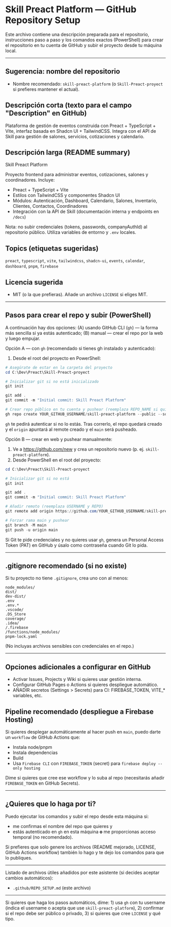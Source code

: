 # Skill Preact Platform — GitHub Repository Setup

Este archivo contiene una descripción preparada para el repositorio, instrucciones paso a paso y los comandos exactos (PowerShell) para crear el repositorio en tu cuenta de GitHub y subir el proyecto desde tu máquina local.

---

## Sugerencia: nombre del repositorio
- Nombre recomendado: `skill-preact-platform` (o `Skill-Preact-proyect` si prefieres mantener el actual).

## Descripción corta (texto para el campo "Description" en GitHub)
Plataforma de gestión de eventos construida con Preact + TypeScript + Vite, interfaz basada en Shadcn UI + TailwindCSS. Integra con el API de Skill para gestión de salones, servicios, cotizaciones y calendario.

## Descripción larga (README summary)
Skill Preact Platform

Proyecto frontend para administrar eventos, cotizaciones, salones y coordinadores. Incluye:
- Preact + TypeScript + Vite
- Estilos con TailwindCSS y componentes Shadcn UI
- Módulos: Autenticación, Dashboard, Calendario, Salones, Inventario, Clientes, Contactos, Coordinadores
- Integración con la API de Skill (documentación interna y endpoints en `/docs`)

Nota: no subir credenciales (tokens, passwords, companyAuthId) al repositorio público. Utiliza variables de entorno y `.env` locales.

## Topics (etiquetas sugeridas)
`preact`, `typescript`, `vite`, `tailwindcss`, `shadcn-ui`, `events`, `calendar`, `dashboard`, `pnpm`, `firebase` 

## Licencia sugerida
- MIT (o la que prefieras). Añade un archivo `LICENSE` si eliges MIT.

---

## Pasos para crear el repo y subir (PowerShell)
A continuación hay dos opciones: (A) usando GitHub CLI (`gh`) — la forma más sencilla si ya estás autenticado; (B) manual — crear el repo por la web y luego empujar.

Opción A — con `gh` (recomendado si tienes gh instalado y autenticado):

1. Desde el root del proyecto en PowerShell:

```powershell
# Asegúrate de estar en la carpeta del proyecto
cd C:\Dev\Preact\Skill-Preact-proyect

# Inicializar git si no está inicializado
git init

git add .
git commit -m "Initial commit: Skill Preact Platform"

# Crear repo público en tu cuenta y pushear (reemplaza REPO_NAME si quieres otro)
gh repo create YOUR_GITHUB_USERNAME/skill-preact-platform --public --source=. --remote=origin --push --description "Plataforma de gestión de eventos con Preact + Shadcn UI"
```

`gh` te pedirá autenticar si no lo estás. Tras correrlo, el repo quedará creado y el `origin` apuntará al remote creado y el `main` será pusheado.

Opción B — crear en web y pushear manualmente:

1. Ve a https://github.com/new y crea un repositorio nuevo (p. ej. `skill-preact-platform`).
2. Desde PowerShell en el root del proyecto:

```powershell
cd C:\Dev\Preact\Skill-Preact-proyect

# Inicializar git si no está
git init

git add .
git commit -m "Initial commit: Skill Preact Platform"

# Añadir remoto (reemplaza USERNAME y REPO)
git remote add origin https://github.com/YOUR_GITHUB_USERNAME/skill-preact-platform.git

# Forzar rama main y pushear
git branch -M main
git push -u origin main
```

Si Git te pide credenciales y no quieres usar `gh`, genera un Personal Access Token (PAT) en GitHub y úsalo como contraseña cuando Git lo pida.

---

## .gitignore recomendado (si no existe)
Si tu proyecto no tiene `.gitignore`, crea uno con al menos:

```
node_modules/
dist/
dev-dist/
.env
.env.*
.vscode/
.DS_Store
coverage/
.idea/
/.firebase
/functions/node_modules/
pnpm-lock.yaml
```

(No incluyas archivos sensibles con credenciales en el repo.)

---

## Opciones adicionales a configurar en GitHub
- Activar Issues, Projects y Wiki si quieres usar gestión interna.
- Configurar GitHub Pages o Actions si quieres despliegue automático.
- AÑADIR secretos (Settings > Secrets) para CI: FIREBASE_TOKEN, VITE_* variables, etc.

## Pipeline recomendado (despliegue a Firebase Hosting)
Si quieres desplegar automáticamente al hacer push en `main`, puedo darte un `workflow` de GitHub Actions que:
- Instala node/pnpm
- Instala dependencias
- Build
- Usa `Firebase CLI` con `FIREBASE_TOKEN` (secret) para `firebase deploy --only hosting`

Dime si quieres que cree ese workflow y lo suba al repo (necesitarás añadir `FIREBASE_TOKEN` en GitHub Secrets).

---

## ¿Quieres que lo haga por ti?
Puedo ejecutar los comandos y subir el repo desde esta máquina si:
- me confirmas el nombre del repo que quieres y
- estás autenticado en `gh` en esta máquina **o** me proporcionas acceso temporal (no recomendado). 

Si prefieres que solo genere los archivos (README mejorado, LICENSE, GitHub Actions workflow) también lo hago y te dejo los comandos para que lo publiques.

---

Listado de archivos útiles añadidos por este asistente (si decides aceptar cambios automáticos):
- `.github/REPO_SETUP.md` (este archivo)

---

Si quieres que haga los pasos automáticos, dime: 1) usa `gh` con tu username (indica el username o acepta que use `skill-preact-platform`), 2) confirmar si el repo debe ser público o privado, 3) si quieres que cree `LICENSE` y qué tipo.
